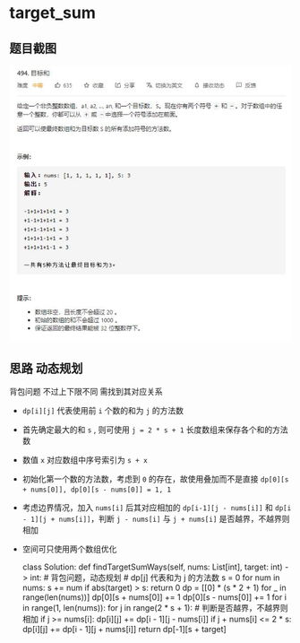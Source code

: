 # target_sum

## 题目截图
 ![](target_sum.jpg)

## 思路 动态规划
背包问题
不过上下限不同
需找到其对应关系
- `dp[i][j]` 代表使用前 `i` 个数的和为 `j` 的方法数
- 首先确定最大的和 `s` , 则可使用 `j = 2 * s + 1` 长度数组来保存各个和的方法数
- 数值 `x` 对应数组中序号索引为 `s + x`
- 初始化第一个数的方法数，考虑到 `0` 的存在，故使用叠加而不是直接 `dp[0][s + nums[0]], dp[0][s - nums[0]] = 1, 1`
- 考虑边界情况，加入 `nums[i]` 后其对应相加的 `dp[i-1][j - nums[i]]` 和 `dp[i - 1][j + nums[i]]`，判断 `j - nums[i]` 与 `j + nums[i]` 是否越界，不越界则相加
- 空间可只使用两个数组优化



    class Solution:
    def findTargetSumWays(self, nums: List[int], target: int) -> int:
        # 背包问题，动态规划
        # dp[j] 代表和为 j 的方法数
        s = 0
        for num in nums:
            s += num
        if abs(target) > s:
            return 0
        dp = [[0] * (s * 2 + 1) for _ in range(len(nums))]
        dp[0][s + nums[0]] += 1
        dp[0][s - nums[0]] += 1
        for i in range(1, len(nums)):
            for j in range(2 * s + 1):
            # 判断是否越界，不越界则相加
                if j >= nums[i]:
                    dp[i][j] += dp[i - 1][j - nums[i]]
                if j + nums[i] <= 2 * s:
                    dp[i][j] += dp[i - 1][j + nums[i]]
        return dp[-1][s + target]

